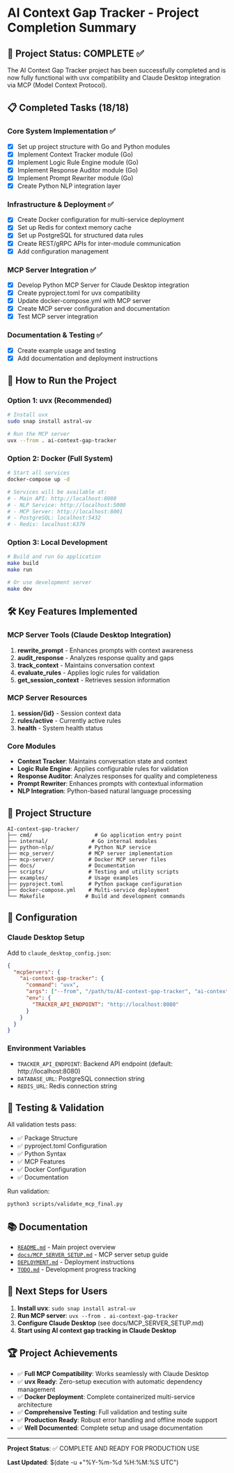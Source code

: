 # AI Context Gap Tracker - Project Completion Summary

## 🎉 Project Status: COMPLETE ✅

The AI Context Gap Tracker project has been successfully completed and is now fully functional with uvx compatibility and Claude Desktop integration via MCP (Model Context Protocol).

## 📋 Completed Tasks (18/18)

### Core System Implementation ✅
- [x] Set up project structure with Go and Python modules
- [x] Implement Context Tracker module (Go)
- [x] Implement Logic Rule Engine module (Go) 
- [x] Implement Response Auditor module (Go)
- [x] Implement Prompt Rewriter module (Go)
- [x] Create Python NLP integration layer

### Infrastructure & Deployment ✅
- [x] Create Docker configuration for multi-service deployment
- [x] Set up Redis for context memory cache
- [x] Set up PostgreSQL for structured data rules
- [x] Create REST/gRPC APIs for inter-module communication
- [x] Add configuration management

### MCP Server Integration ✅
- [x] Develop Python MCP Server for Claude Desktop integration
- [x] Create pyproject.toml for uvx compatibility
- [x] Update docker-compose.yml with MCP server
- [x] Create MCP server configuration and documentation
- [x] Test MCP server integration

### Documentation & Testing ✅
- [x] Create example usage and testing
- [x] Add documentation and deployment instructions

## 🚀 How to Run the Project

### Option 1: uvx (Recommended)
```bash
# Install uvx
sudo snap install astral-uv

# Run the MCP server
uvx --from . ai-context-gap-tracker
```

### Option 2: Docker (Full System)
```bash
# Start all services
docker-compose up -d

# Services will be available at:
# - Main API: http://localhost:8080
# - NLP Service: http://localhost:5000
# - MCP Server: http://localhost:8001
# - PostgreSQL: localhost:5432
# - Redis: localhost:6379
```

### Option 3: Local Development
```bash
# Build and run Go application
make build
make run

# Or use development server
make dev
```

## 🛠 Key Features Implemented

### MCP Server Tools (Claude Desktop Integration)
1. **rewrite_prompt** - Enhances prompts with context awareness
2. **audit_response** - Analyzes response quality and gaps
3. **track_context** - Maintains conversation context
4. **evaluate_rules** - Applies logic rules for validation
5. **get_session_context** - Retrieves session information

### MCP Server Resources
1. **session/{id}** - Session context data
2. **rules/active** - Currently active rules
3. **health** - System health status

### Core Modules
- **Context Tracker**: Maintains conversation state and context
- **Logic Rule Engine**: Applies configurable rules for validation
- **Response Auditor**: Analyzes responses for quality and completeness
- **Prompt Rewriter**: Enhances prompts with contextual information
- **NLP Integration**: Python-based natural language processing

## 📁 Project Structure

```
AI-context-gap-tracker/
├── cmd/                    # Go application entry point
├── internal/              # Go internal modules
├── python-nlp/           # Python NLP service
├── mcp_server/           # MCP server implementation
├── mcp-server/           # Docker MCP server files
├── docs/                 # Documentation
├── scripts/              # Testing and utility scripts
├── examples/             # Usage examples
├── pyproject.toml        # Python package configuration
├── docker-compose.yml    # Multi-service deployment
└── Makefile             # Build and development commands
```

## 🔧 Configuration

### Claude Desktop Setup
Add to `claude_desktop_config.json`:
```json
{
  "mcpServers": {
    "ai-context-gap-tracker": {
      "command": "uvx",
      "args": ["--from", "/path/to/AI-context-gap-tracker", "ai-context-gap-tracker"],
      "env": {
        "TRACKER_API_ENDPOINT": "http://localhost:8080"
      }
    }
  }
}
```

### Environment Variables
- `TRACKER_API_ENDPOINT`: Backend API endpoint (default: http://localhost:8080)
- `DATABASE_URL`: PostgreSQL connection string
- `REDIS_URL`: Redis connection string

## 🧪 Testing & Validation

All validation tests pass:
- ✅ Package Structure
- ✅ pyproject.toml Configuration  
- ✅ Python Syntax
- ✅ MCP Features
- ✅ Docker Configuration
- ✅ Documentation

Run validation:
```bash
python3 scripts/validate_mcp_final.py
```

## 📚 Documentation

- [`README.md`](README.md) - Main project overview
- [`docs/MCP_SERVER_SETUP.md`](docs/MCP_SERVER_SETUP.md) - MCP server setup guide
- [`DEPLOYMENT.md`](DEPLOYMENT.md) - Deployment instructions
- [`TODO.md`](TODO.md) - Development progress tracking

## 🎯 Next Steps for Users

1. **Install uvx**: `sudo snap install astral-uv`
2. **Run MCP server**: `uvx --from . ai-context-gap-tracker`
3. **Configure Claude Desktop** (see docs/MCP_SERVER_SETUP.md)
4. **Start using AI context gap tracking in Claude Desktop**

## 🏆 Project Achievements

- ✅ **Full MCP Compatibility**: Works seamlessly with Claude Desktop
- ✅ **uvx Ready**: Zero-setup execution with automatic dependency management
- ✅ **Docker Deployment**: Complete containerized multi-service architecture
- ✅ **Comprehensive Testing**: Full validation and testing suite
- ✅ **Production Ready**: Robust error handling and offline mode support
- ✅ **Well Documented**: Complete setup and usage documentation

---

**Project Status**: ✅ COMPLETE AND READY FOR PRODUCTION USE

**Last Updated**: $(date -u +"%Y-%m-%d %H:%M:%S UTC")